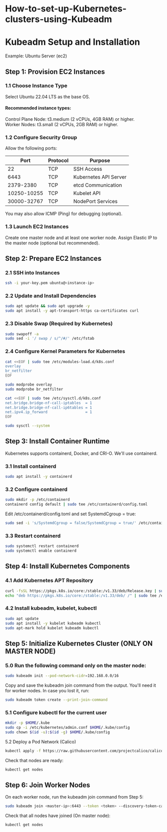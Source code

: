 # How-to-set-up-Kubernetes-clusters-using-Kubeadm

# Kubeadm Setup and Installation

Example: Ubuntu Server (ec2)

## Step 1: Provision EC2 Instances
### 1.1 Choose Instance Type
Select Ubuntu 22.04 LTS as the base OS.  
#### Recommended instance types:  
Control Plane Node: t3.medium (2 vCPUs, 4GB RAM) or higher.  
Worker Nodes: t3.small (2 vCPUs, 2GB RAM) or higher.  

### 1.2 Configure Security Group
Allow the following ports:

| Port | Protocol | Purpose |
|------- |--------- |------- |
22 | TCP | SSH Access
6443 | TCP | Kubernetes API Server
2379-2380 | TCP | etcd Communication
10250-10255 | TCP | Kubelet API
30000-32767 | TCP | NodePort Services


You may also allow ICMP (Ping) for debugging (optional).

### 1.3 Launch EC2 Instances
Create one master node and at least one worker node.
Assign Elastic IP to the master node (optional but recommended).


## Step 2: Prepare EC2 Instances
### 2.1 SSH into Instances
```sh
ssh -i your-key.pem ubuntu@<instance-ip>
```

### 2.2 Update and Install Dependencies
```sh
sudo apt update && sudo apt upgrade -y
sudo apt install -y apt-transport-https ca-certificates curl
```

### 2.3 Disable Swap (Required by Kubernetes)
```sh
sudo swapoff -a
sudo sed -i '/ swap / s/^/#/' /etc/fstab
```

### 2.4 Configure Kernel Parameters for Kubernetes
```sh
cat <<EOF | sudo tee /etc/modules-load.d/k8s.conf
overlay
br_netfilter
EOF

sudo modprobe overlay
sudo modprobe br_netfilter

cat <<EOF | sudo tee /etc/sysctl.d/k8s.conf
net.bridge.bridge-nf-call-iptables  = 1
net.bridge.bridge-nf-call-ip6tables = 1
net.ipv4.ip_forward                 = 1
EOF

sudo sysctl --system
```

## Step 3: Install Container Runtime
Kubernetes supports containerd, Docker, and CRI-O. We'll use containerd.
### 3.1 Install containerd
```sh
sudo apt install -y containerd
```
### 3.2 Configure containerd
``` sh
sudo mkdir -p /etc/containerd
containerd config default | sudo tee /etc/containerd/config.toml
```
Edit /etc/containerd/config.toml and set SystemdCgroup = true:
```sh
sudo sed -i 's/SystemdCgroup = false/SystemdCgroup = true/' /etc/containerd/config.toml
```
### 3.3 Restart containerd
```sh
sudo systemctl restart containerd
sudo systemctl enable containerd
```

## Step 4: Install Kubernetes Components
### 4.1 Add Kubernetes APT Repository
```sh
curl -fsSL https://pkgs.k8s.io/core:/stable:/v1.33/deb/Release.key | sudo tee /etc/apt/trusted.gpg.d/kubernetes.asc
echo "deb https://pkgs.k8s.io/core:/stable:/v1.33/deb/ /" | sudo tee /etc/apt/sources.list.d/kubernetes.list
```
### 4.2 Install kubeadm, kubelet, kubectl
```sh
sudo apt update
sudo apt install -y kubelet kubeadm kubectl
sudo apt-mark hold kubelet kubeadm kubectl
```


## Step 5: Initialize Kubernetes Cluster (ONLY ON MASTER NODE)
### 5.0 Run the following command only on the master node:
```sh
sudo kubeadm init --pod-network-cidr=192.168.0.0/16
```
Copy and save the kubeadm join command from the output. You'll need it for worker nodes.
In case you lost it, run:
```sh
sudo kubeadm token create --print-join-command
```
### 5.1 Configure kubectl for the current user
```sh
mkdir -p $HOME/.kube
sudo cp -i /etc/kubernetes/admin.conf $HOME/.kube/config
sudo chown $(id -u):$(id -g) $HOME/.kube/config
```
5.2 Deploy a Pod Network (Calico)
```sh
kubectl apply -f https://raw.githubusercontent.com/projectcalico/calico/v3.29.3/manifests/calico.yaml
```
Check that nodes are ready:
```sh
kubectl get nodes
```

## Step 6: Join Worker Nodes
On each worker node, run the kubeadm join command from Step 5:
```sh
sudo kubeadm join <master-ip>:6443 --token <token> --discovery-token-ca-cert-hash sha256:<hash>
```
Check that all nodes have joined (On master node):
```sh
kubectl get nodes
```



